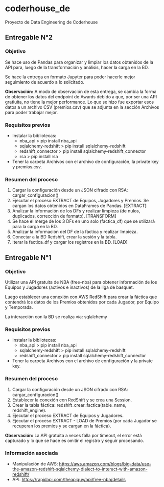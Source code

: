 # coderhouse_de
Proyecto de Data Engineering de Coderhouse

## Entregable N°2
### Objetivo
Se hace uso de Pandas para organizar y limpiar los datos obtenidos de la API para, luego de la transformación y análisis, hacer la carga en la BD.

Se hace la entrega en formato Jupyter para poder hacerle mejor seguimiento de acuerdo a lo solicitado.

**Observación:** A modo de observación de esta entrega, se cambia la forma de obtener los datos del endpoint de Awards debido a que, por ser una API gratiuita, no tiene la mejor performance. Lo que se hizo fue exportar esos datos a un archivo CSV (premios.csv) que se adjunta en la sección Archivos para poder trabajar mejor.

### Requisitos previos
- Instalar la bibliotecas:
    - nba_api               > pip install nba_api
    - sqlalchemy-redshift   > pip install sqlalchemy-redshift
    - redshift_connector    > pip install sqlalchemy-redshift_connector
    - rsa                   > pip install rsa
- Tener la carpeta Archivos con el archivo de configuración, la private key y premios.csv.

### Resumen del proceso
1. Cargar la configuración desde un JSON cifrado con RSA: cargar_configuracion()
2. Ejecutar el proceso EXTRACT de Equipos, Jugadores y Premios. Se cargan los datos obtenidos en DataFrames de Pandas.  [EXTRACT]
3. Analizar la información de los DFs y realizar limpieza (de nulos, duplicados, corrección de formato).  [TRANSFORM]
4. Se hace el merge de los 3 DFs en uno solo (factica_df) que se utilizará para la carga en la BD. 
5. Analizar la información del DF de la fáctica y realizar limpieza.
6. Conectar a la BD Redshift, crear la sesión y la tabla.
7. Iterar la factica_df y cargar los registros en la BD. [LOAD]


## Entregable N°1
### Objetivo
Utilizar una API gratuita de NBA (free-nba) para obtener información de los Equipos y Jugadores (activos e inactivos) de la liga de basquet.

Luego establecer una conexión con AWS RedShift para crear la fáctica que contendrá los datos de los Premios obtenidos por cada Jugador, por Equipo y Temporada.

La interacción con la BD se realiza vía: sqlalchemy

### Requisitos previos
- Instalar la bibliotecas:
    - nba_api               > pip install nba_api
    - sqlalchemy-redshift   > pip install sqlalchemy-redshift
    - redshift_connector    > pip install sqlalchemy-redshift_connector
- Tener la carpeta Archivos con el archivo de configuración y la private key.

### Resumen del proceso
1. Cargar la configuración desde un JSON cifrado con RSA: cargar_configuracion()
2. Establecer la conexión con RedShift y se crea una Session.
3. Crear la tabla fáctica: redshift_crear_factica(table_name, redshift_engine).
4. Ejecutar el proceso EXTRACT de Equipos y Jugadores.
5. Ejecutar el proceso EXTRACT - LOAD de Premios (por cada Jugador se recuperan los premios y se cargan en la fáctica). 

**Observación:** La API gratuita a veces falla por timeout, el error está capturado y lo que se hace es omitir el registro y seguir procesando.

### Información asociada
- Manipulación de AWS: https://aws.amazon.com/blogs/big-data/use-the-amazon-redshift-sqlalchemy-dialect-to-interact-with-amazon-redshift/
- API: https://rapidapi.com/theapiguy/api/free-nba/details